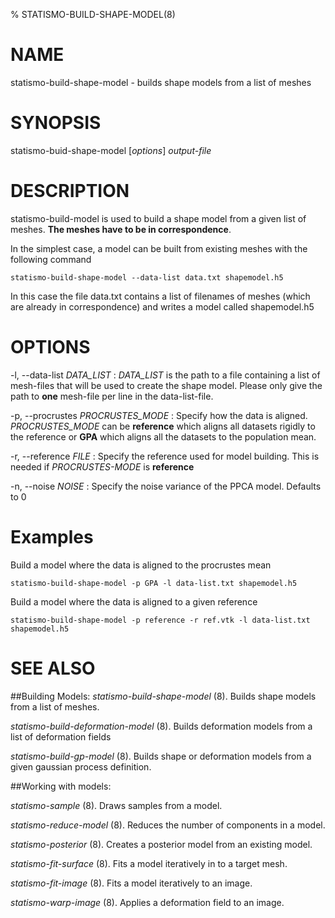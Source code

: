 % STATISMO-BUILD-SHAPE-MODEL(8)

# NAME

statismo-build-shape-model - builds shape models from a list of meshes

# SYNOPSIS

statismo-buid-shape-model [*options*] *output-file*

# DESCRIPTION

statismo-build-model is used to build a shape model from a given list of meshes. 
**The meshes have to be in correspondence**.

In the simplest case, a model can be built from existing meshes with the following command

    statismo-build-shape-model --data-list data.txt shapemodel.h5

In this case the file data.txt contains a list of filenames of meshes (which are already in correspondence) and writes a model called shapemodel.h5

# OPTIONS

-l, \--data-list *DATA_LIST*
:	*DATA_LIST* is the path to a file containing a list of mesh-files that will be used to create the shape model. Please only give the path to **one** mesh-file per line  in the data-list-file.

-p, \--procrustes *PROCRUSTES_MODE*
:	Specify how the data is aligned. *PROCRUSTES_MODE* can be **reference** which aligns all datasets rigidly to the reference or **GPA** which aligns all the datasets to the population mean.

-r, \--reference *FILE* 
:	Specify the reference used for model building. This is needed if *PROCRUSTES-MODE* is **reference**

-n, \--noise *NOISE*
:	Specify the noise variance of the PPCA model. Defaults to 0

 
# Examples 
Build a model where the data is aligned to the procrustes mean

    statismo-build-shape-model -p GPA -l data-list.txt shapemodel.h5

Build a model where the data is aligned to a given reference

    statismo-build-shape-model -p reference -r ref.vtk -l data-list.txt shapemodel.h5


# SEE ALSO

##Building Models:
*statismo-build-shape-model* (8).
Builds shape models from a list of meshes.

*statismo-build-deformation-model* (8).
Builds deformation models from a list of deformation fields

*statismo-build-gp-model* (8).
Builds shape or deformation models from a given gaussian process definition.

##Working with models:

*statismo-sample* (8).
Draws samples from a model.

*statismo-reduce-model* (8).
Reduces the number of components in a model.

*statismo-posterior* (8).
Creates a posterior model from an existing model.

*statismo-fit-surface* (8).
Fits a model iteratively in to a target mesh.

*statismo-fit-image* (8).
Fits a model iteratively to an image.

*statismo-warp-image* (8).
Applies a deformation field to an image.